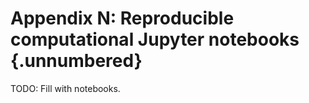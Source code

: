 # Appendix N: Reproducible computational Jupyter notebooks {.unnumbered}

TODO: Fill with notebooks.

